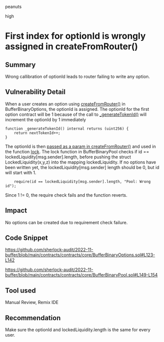 peanuts

high

# First index for optionId is wrongly assigned in createFromRouter()

## Summary

Wrong callibration of optionId leads to router failing to write any option.

## Vulnerability Detail

When a user creates an option using [createFromRouter()](https://github.com/sherlock-audit/2022-11-buffer/blob/main/contracts/contracts/core/BufferBinaryOptions.sol#L107) in BufferBinaryOptions, the optionId is assigned. The optionId for the first option contract will be 1 because of the call to [_generateTokenId()](https://github.com/sherlock-audit/2022-11-buffer/blob/main/contracts/contracts/core/BufferBinaryOptions.sol#L123) will increment the optionId by 1 immediately

    function _generateTokenId() internal returns (uint256) {
        return nextTokenId++;
    }

The optionId is then [passed as a param in createFromRouter()](https://github.com/sherlock-audit/2022-11-buffer/blob/main/contracts/contracts/core/BufferBinaryOptions.sol#L142) and used in the function [lock](https://github.com/sherlock-audit/2022-11-buffer/blob/main/contracts/contracts/core/BufferBinaryPool.sol#L149-L154). The lock function in BufferBinaryPool checks if id == lockedLiquidity[msg.sender].length, before pushing the struct LockedLiquidity(x,y,z) into the mapping lockedLiquidity. If no options have been written yet, the lockedLiquidity[msg.sender] length should be 0, but id will start with 1.

        require(id == lockedLiquidity[msg.sender].length, "Pool: Wrong id");

Since 1 != 0, the require check fails and the function reverts.

## Impact

No options can be created due to requirement check failure.

## Code Snippet

https://github.com/sherlock-audit/2022-11-buffer/blob/main/contracts/contracts/core/BufferBinaryOptions.sol#L123-L142

https://github.com/sherlock-audit/2022-11-buffer/blob/main/contracts/contracts/core/BufferBinaryPool.sol#L149-L154

## Tool used

Manual Review, Remix IDE

## Recommendation

Make sure the optionId and lockedLiquidity.length is the same for every user.